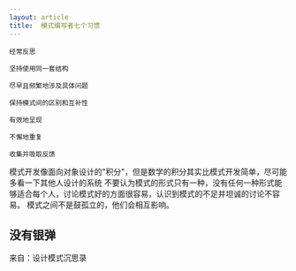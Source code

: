 ```yaml
---
layout: article
title:  模式编写者七个习惯
---
```


```
经常反思

坚持使用同一套结构

尽早且频繁地涉及具体问题

保持模式间的区别和互补性

有效地呈现

不懈地重复

收集并吸取反馈
```

模式开发像面向对象设计的"积分"，但是数学的积分其实比模式开发简单，尽可能多看一下其他人设计的系统
不要认为模式的形式只有一种，没有任何一种形式能够适合每个人，讨论模式好的方面很容易，认识到模式的不足并坦诚的讨论不容易。
模式之间不是鼓孤立的，他们会相互影响。


## 没有银弹



来自：设计模式沉思录



